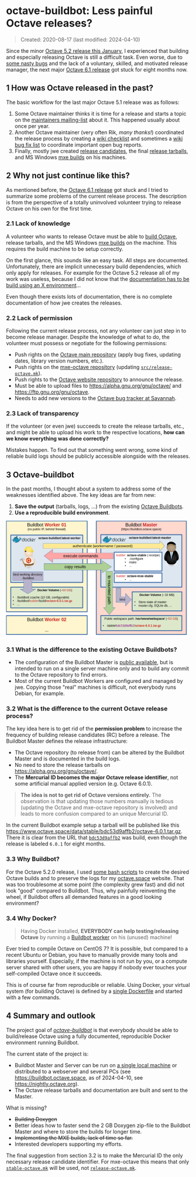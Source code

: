 # octave-buildbot: Less painful Octave releases?

> Created: 2020-08-17 (last modified: 2024-04-10)

Since the minor
[Octave 5.2 release this January](https://wiki.octave.org/Release_History),
I experienced that building and especially releasing Octave is still a
difficult task.
Even worse, due to
[some nasty bugs](https://wiki.octave.org/Online_Developer_Meeting_(2020-07-28))
and the lack of a voluntary, skilled, and motivated release manager,
the next major
[Octave 6.1 release](https://wiki.octave.org/6.1_Release_Checklist)
got stuck for eight months now.

## 1 How was Octave released in the past?

The basic workflow for the last major Octave 5.1 release was as follows:

1. Some Octave maintainer thinks it is time for a release
   and starts a topic on the
   [maintainers mailing-list](https://lists.gnu.org/archive/html/octave-maintainers/2018-12/msg00000.html)
   about it.
   This happened usually about once per year.
2. Another Octave maintainer (very often Rik, *many thanks!*) coordinated the
   release process by creating a
   [wiki checklist](https://wiki.octave.org/5.0.0_Release_Checklist)
   and sometimes a
   [wiki bug fix list](https://wiki.octave.org/Bug_Fix_List_-_5.0_Release)
   to coordinate important open bug reports.
3. Finally, mostly jwe created
   [release candidates](https://alpha.gnu.org/gnu/octave/),
   the final [release tarballs](https://ftp.gnu.org/gnu/octave),
   and MS Windows [mxe builds](https://wiki.octave.org/MXE) on his machines.

## 2 Why not just continue like this?

As mentioned before, the
[Octave 6.1 release](https://wiki.octave.org/6.1_Release_Checklist) got stuck
and I tried to summarize some problems of the current release process.
The description is from the perspective of a totally uninvolved volunteer
trying to release Octave on his own for the first time.

### 2.1 Lack of knowledge

A volunteer who wants to release Octave must be able to
[build Octave](https://wiki.octave.org/Building), release tarballs,
and the MS Windows [mxe builds](https://wiki.octave.org/MXE) on the machine.
This requires the build machine to be setup correctly.

On the first glance, this sounds like an easy task.
All steps are documented.
Unfortunately, there are implicit unnecessary build dependencies,
which only apply for releases.
For example for the Octave 5.2 release all of my work was useless,
because I did not know that the
[documentation has to be build using an X environment](https://lists.gnu.org/archive/html/octave-maintainers/2020-01/msg00310.html)...

Even though there exists lots of documentation,
there is no complete documentation of how jwe creates the releases.

### 2.2 Lack of permission

Following the current release process, not any volunteer can just step in
to become release manager.
Despite the knowledge of what to do, the volunteer must possess or negotiate
for the following permissions:

- Push rights on the
  [Octave main repository](https://hg.savannah.gnu.org/hgweb/octave/)
  (apply bug fixes, updating dates, library version numbers, etc.).
- Push rights on the
  [mxe-octave repository](https://hg.octave.org/mxe-octave)
  (updating
  [`src/release-octave.mk`](https://hg.octave.org/mxe-octave/file/7b15672f8679/src/release-octave.mk)).
- Push rights to the
  [Octave website repository](https://hg.octave.org/web-octave)
  to announce the release.
- Must be able to upload files to <https://alpha.gnu.org/gnu/octave/> and
  <https://ftp.gnu.org/gnu/octave>.
- Needs to add new versions to the
  [Octave bug tracker at Savannah](https://savannah.gnu.org/bugs/?group=octave).

### 2.3 Lack of transparency

If the volunteer (or even jwe) succeeds to create the release tarballs,
etc., and might be able to upload his work to the respective locations,
**how can we know everything was done correctly?**

Mistakes happen.  To find out that something went wrong,
some kind of reliable build logs should be publicly accessible
alongside with the releases.

## 3 Octave-buildbot

In the past months,
I thought about a system to address some of the weaknesses identified above.
The key ideas are far from new:

1. **Save the output** (tarballs, logs, ...) from the existing
   [Octave Buildbots](https://wiki.octave.org/Continuous_Build).
2. **Use a reproducible build environment**.

[![png](./octave_buildbot.png)](./octave_buildbot.png)

### 3.1 What is the difference to the existing Octave Buildbots?

- The configuration of the Buildbot Master is
  [public available](https://hg.octave.org/octave-buildbot/),
  but is intended to run on a single server machine only
  and to build any commit to the Octave repository to find errors.
- Most of the current Buildbot Workers are configured and managed by jwe.
  Copying those "real" machines is difficult,
  not everybody runs Debian, for example.

### 3.2 What is the difference to the current Octave release process?

The key idea here is to get rid of the **permission problem**
to increase the frequency of building release candidates (RC) before a release.
The Buildbot Master defines the release infrastructure:

- The Octave repository (to release from) can be altered by the Buildbot Master
  and is documented in the build logs.
- No need to store the release tarballs on <https://alpha.gnu.org/gnu/octave/>.
- The **Mercurial ID becomes the major Octave release identifier**,
  not some artificial manual applied version (e.g. Octave 6.0.1).

> **The idea is not to get rid of Octave versions entirely.**
> The observation is that updating those numbers manually is tedious
> (updating the Octave and mxe-octave repository is involved)
> and leads to more confusion compared to an unique Mercurial ID.

In the current Buildbot example setup a tarball will be published like this
<https://www.octave.space/data/stable/bdc53d9affb2/octave-6.0.1.tar.gz>.
There it is clear from the URL that
[`bdc53d9affb2`](https://hg.savannah.gnu.org/hgweb/octave/rev/bdc53d9affb2)
was build, even though the release is labeled `6.0.1` for eight months.

### 3.3 Why Buildbot?

For the Octave 5.2.0 release, I used
[some bash scripts](https://github.com/gnu-octave/OctaveCD)
to create the desired Octave builds and to preserve the logs for my
[octave.space](https://octave.space) website.
That was too troublesome at some point (the complexity grew fast)
and did not look "good" compared to Buildbot.
Thus, why painfully reinventing the wheel,
if Buildbot offers all demanded features in a good looking environment?

### 3.4 Why Docker?

> Having Docker installed, **EVERYBODY can help testing/releasing Octave**
> by running a
> [Buildbot worker](https://github.com/gnu-octave/octave-buildbot/tree/master/worker)
> on his (unused) machine!

Ever tried to compile Octave on CentOS 7?
It is possible, but compared to a recent Ubuntu or Debian,
you have to manually provide many tools and libraries yourself.
Especially, if the machine is not run by you,
or a compute server shared with other users,
you are happy if nobody ever touches your self-compiled Octave once it succeeds.

This is of course far from reproducible or reliable.
Using Docker,
your virtual system (for building Octave) is defined by a
[single Dockerfile](https://github.com/gnu-octave/octave-buildbot/blob/70266b8c46a87c80c46aad0676f8e60675d0a60e/worker/Dockerfile)
and started with a few commands.

## 4 Summary and outlook

The project goal of
[*octave-buildbot*](https://github.com/gnu-octave/octave-buildbot/)
is that everybody should be able to build/release Octave
using a fully documented, reproducible Docker environment running Buildbot.

The current state of the project is:

- Buildbot Master and Server can be run on
  [a single local machine](https://github.com/gnu-octave/octave-buildbot/tree/master/test)
  or distributed to a webserver and several PCs
  (see <https://buildbot.octave.space>, as of 2024-04-10, see <https://nightly.octave.org>).
- The Octave release tarballs and documentation are built
  and sent to the Master.

What is missing?

- <strike>Building Doxygen</strike>
- Better ideas how to faster send the 2 GB Doxygen zip-file to the Buildbot Master
  and where to store the builds for longer time.
- <strike>Implementing the MXE builds, lack of time so far.</strike>
- Interested developers supporting my efforts.

The final suggestion from section 3.2 is to make the Mercurial ID the only
necessary release candidate identifier.
For mxe-octave this means that only
[`stable-octave.mk`](https://hg.octave.org/mxe-octave/file/9b74815e8337/src/stable-octave.mk)
will be used, not
[`release-octave.mk`](https://hg.octave.org/mxe-octave/file/9b74815e8337/src/release-octave.mk).
